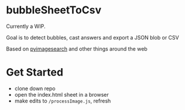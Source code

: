 # bubbleSheetToCsv

Currently a WIP.

Goal is to detect bubbles, cast answers and export a JSON blob or CSV

Based on [pyimagesearch](https://www.pyimagesearch.com/2016/10/03/bubble-sheet-multiple-choice-scanner-and-test-grader-using-omr-python-and-opencv/) and other things around the web

# Get Started

- clone down repo
- open the index.html sheet in a browser
- make edits to `/processImage.js`, refresh
